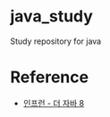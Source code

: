 # java_study
Study repository for java

# Reference
- [인프런 - 더 자바 8](https://www.inflearn.com/course/the-java-java8/dashboard)
